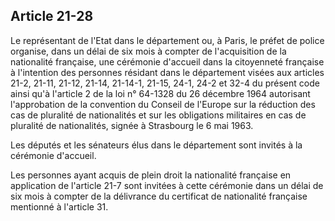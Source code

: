 Article 21-28
----
Le représentant de l'Etat dans le département ou, à Paris, le préfet de police
organise, dans un délai de six mois à compter de l'acquisition de la nationalité
française, une cérémonie d'accueil dans la citoyenneté française à l'intention
des personnes résidant dans le département visées aux articles 21-2, 21-11,
21-12, 21-14, 21-14-1, 21-15, 24-1, 24-2 et 32-4 du présent code ainsi qu'à
l'article 2 de la loi n° 64-1328 du 26 décembre 1964 autorisant l'approbation de
la convention du Conseil de l'Europe sur la réduction des cas de pluralité de
nationalités et sur les obligations militaires en cas de pluralité de
nationalités, signée à Strasbourg le 6 mai 1963.

Les députés et les sénateurs élus dans le département sont invités à la
cérémonie d'accueil.

Les personnes ayant acquis de plein droit la nationalité française en
application de l'article 21-7 sont invitées à cette cérémonie dans un délai de
six mois à compter de la délivrance du certificat de nationalité française
mentionné à l'article 31.
